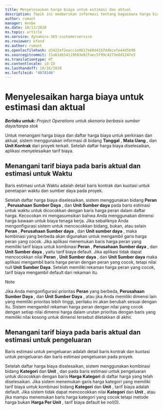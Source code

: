 ```yaml
---
title: Menyelesaikan harga biaya untuk estimasi dan aktual
description: Topik ini memberikan informasi tentang bagaimana harga biaya untuk estimasi dan aktual diselesaikan.
author: rumant
manager: Annbe
ms.date: 10/13/2020
ms.topic: article
ms.service: dynamics-365-customerservice
ms.reviewer: kfend
ms.author: rumant
ms.openlocfilehash: d3422ef2eacc1e0617e60d41b7ddbcefe44d5b90
ms.sourcegitcommit: 11a61db54119503e82faec5f99c4273e8d1247e5
ms.translationtype: HT
ms.contentlocale: id-ID
ms.lasthandoff: 10/16/2020
ms.locfileid: "4078346"
---
```

# <a name="resolving-cost-prices-for-estimates-and-actuals"></a>Menyelesaikan harga biaya untuk estimasi dan aktual

_**Berlaku untuk:** Project Operations untuk skenario berbasis sumber daya/tanpa stok_

Untuk menangani harga biaya dan daftar harga biaya untuk perkiraan dan aktual, sistem menggunakan informasi di bidang **Tanggal** , **Mata Uang** , dan **Unit Kontrak** dari proyek terkait. Setelah daftar harga biaya diselesaikan, aplikasi menyelesaikan tarif biaya.

## <a name="resolving-cost-rates-on-actual-and-estimate-lines-for-time"></a>Menangani tarif biaya pada baris aktual dan estimasi untuk Waktu

Baris estimasi untuk Waktu adalah detail baris kontrak dan kuotasi untuk penetapan waktu dan sumber daya pada proyek.

Setelah daftar harga biaya diselesaikan, sistem menggunakan bidang **Peran** , **Perusahaan Sumber Daya** , dan **Unit Sumber daya** pada baris estimasi untuk waktu untuk dicocokkan dengan baris harga peran dalam daftar harga. Kecocokan ini mengasumsikan bahwa Anda menggunakan dimensi harga bawaan untuk biaya tenaga kerja. Jika sebaliknya Anda mengonfigurasi sistem untuk mencocokkan bidang, bukan, atau selain **Peran** , **Perusahaan Sumber daya** , dan **Unit sumber daya** , maka kombinasi yang berbeda akan digunakan untuk mengambil garis harga peran yang cocok. Jika aplikasi menemukan baris harga peran yang memiliki tarif biaya untuk kombinasi **Peran** , **Perusahaan Sumber daya** , dan **Unit Sumber daya** , yaitu tarif biaya default. Jika aplikasi tidak dapat mencocokkan nilai **Peran** , **Unit Sumber daya** , dan **Unit Sumber daya** maka aplikasi mengambil baris harga peran dengan peran yang cocok, tetapi nilai null **Unit Sumber Daya**. Setelah memiliki rekaman harga peran yang cocok, tarif biaya mengambil default dari rekaman itu. 

> [!NOTE]
> Jika Anda mengonfigurasi prioritas **Peran** yang berbeda, **Perusahaan Sumber Daya** , dan **Unit Sumber Daya** , atau jika Anda memiliki dimensi lain yang memiliki prioritas lebih tinggi, perilaku ini akan berubah sesuai dengan itu. Sistem mengambil rekaman harga peran dengan nilai yang cocok dengan setiap nilai dimensi harga dalam urutan prioritas dengan baris yang memiliki nilai kosong untuk dimensi tersebut diletakkan di akhir.

## <a name="resolving-cost-rates-on-actual-and-estimate-lines-for-expense"></a>Menangani tarif biaya pada baris aktual dan estimasi untuk pengeluaran

Baris estimasi untuk pengeluaran adalah detail baris kontrak dan kuotasi untuk pengeluaran dan baris estimasi pengeluaran pada proyek.

Setelah daftar harga biaya diselesaikan, sistem menggunakan kombinasi bidang **Kategori** dan **Unit** , dan pada baris estimasi untuk pengeluaran untuk dicocokkan dengan baris **Harga Kategori** di daftar harga yang telah diselesaikan. Jika sistem menemukan garis harga kategori yang memiliki tarif biaya untuk kombinasi bidang **Kategori** dan **Unit** , tarif biaya adalah default. Jika sistem tidak dapat mencocokkan nilai **Kategori** dan **Unit** , atau jika mampu menemukan baris harga kategori yang cocok tetapi metode harga bukan **Harga Per Unit** , tarif biaya default ke nol(0).
